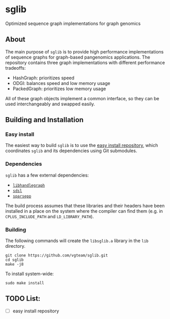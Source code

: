# sglib

Optimized sequence graph implementations for graph genomics

## About

The main purpose of `sglib` is to provide high performance implementations of sequence graphs for graph-based pangenomics applications. The repository contains three graph implementations with different performance tradeoffs:

- HashGraph: prioritizes speed
- ODGI: balances speed and low memory usage
- PackedGraph: prioritizes low memory usage

All of these graph objects implement a common interface, so they can be used interchangeably and swapped easily.

## Building and Installation

### Easy install

The easiest way to build `sglib` is to use the [easy install repository](), which coordinates `sglib` and its dependencies using Git submodules.

### Dependencies

`sglib` has a few external dependencies:

- [`libhandlegraph`](https://github.com/vgteam/libhandlegraph)
- [`sdsl`](https://github.com/simongog/sdsl-lite)
- [`sparsepp`](https://github.com/greg7mdp/sparsepp)

The build process assumes that these libraries and their headers have been installed in a place on the system where the compiler can find them (e.g. in `CPLUS_INCLUDE_PATH` and `LD_LIBRARY_PATH`).

### Building

The following commands will create the `libsglib.a` library in the `lib` directory. 

```
git clone https://github.com/vgteam/sglib.git
cd sglib
make -j8
```

To install system-wide:

```
sudo make install
```

## TODO List:

- [ ] easy install repository

